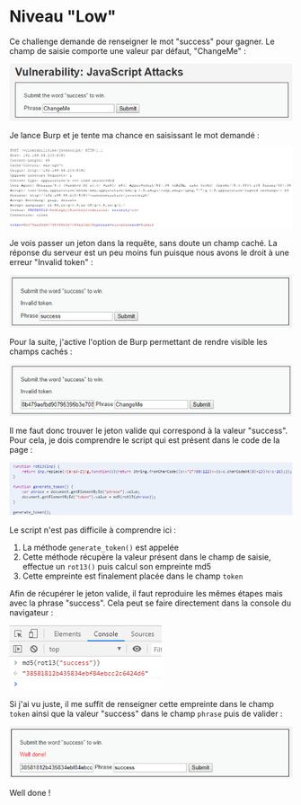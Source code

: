 # Niveau "Low"

Ce challenge demande de renseigner le mot "success" pour gagner. Le champ de saisie comporte une valeur par défaut, "ChangeMe" :

![](../../../../.gitbook/assets/faed5e78756c7abffcb07696f5df5793.png)

Je lance Burp et je tente ma chance en saisissant le mot demandé :

![](../../../../.gitbook/assets/ed041dd6f38f33b1b6fb174787495a4a.png)

Je vois passer un jeton dans la requête, sans doute un champ caché. La réponse du serveur est un peu moins fun puisque nous avons le droit à une erreur "Invalid token" :

![](../../../../.gitbook/assets/5a1736b65834dbaf52f7404dbc105ce8.png)

Pour la suite, j'active l'option de Burp permettant de rendre visible les champs cachés :

![](../../../../.gitbook/assets/f3197ebef6c6835b68e4677de986c571.png)

Il me faut donc trouver le jeton valide qui correspond à la valeur "success". Pour cela, je dois comprendre le script qui est présent dans le code de la page :

![](../../../../.gitbook/assets/be176125df7201016a038e9d7657779b.png)

Le script n'est pas difficile à comprendre ici :

1. La méthode `generate_token()` est appelée
2. Cette méthode récupère la valeur présent dans le champ de saisie, effectue un `rot13()` puis calcul son empreinte md5
3. Cette empreinte est finalement placée dans le champ `token`

Afin de récupérer le jeton valide, il faut reproduire les mêmes étapes mais avec la phrase "success". Cela peut se faire directement dans la console du navigateur :

![](../../../../.gitbook/assets/dd8f8ee4841652cbd496adc1e3211ce4.png)

Si j'ai vu juste, il me suffit de renseigner cette empreinte dans le champ `token` ainsi que la valeur "success" dans le champ `phrase` puis de valider :

![](../../../../.gitbook/assets/9a181712f50027c5441a10ca8be8ed36.png)

Well done !
